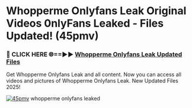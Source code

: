 # Whopperme Onlyfans Leak Original Videos 0nlyFans Leaked - Files Updated! (45pmv)

<h3>🔴 CLICK HERE 🌐==►► <a href="https://tinyurl.com/brd5kh86" rel="nofollow">Whopperme Onlyfans Leak Updated Files</a></h3>

Get Whopperme Onlyfans Leak and all content. Now you can access all videos and pictures of Whopperme Onlyfans Leak. New Updated Files 2025!

[![45pmv](https://i.imgur.com/K7sEzmb.gif)](https://tinyurl.com/brd5kh86)
whopperme onlyfans leaked
